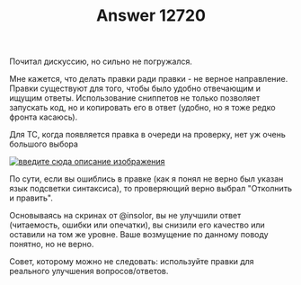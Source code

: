 ﻿---
title: "Answer 12720"
se.owner.user_id: 209304
se.owner.display_name: "Dmitry"
se.owner.link: "https://ru.meta.stackoverflow.com/users/209304/dmitry"
se.answer_id: 12720
se.question_id: 12674
se.post_type: answer
se.is_accepted: False
---
<p>Почитал дискуссию, но сильно не погружался.</p>
<p>Мне кажется, что делать правки ради правки - не верное направление. Правки существуют для того, чтобы было удобно отвечающим и ищущим ответы. Использование сниппетов не только позволяет запускать код, но и копировать его в ответ (удобно, но я тоже редко фронта касаюсь).</p>
<p>Для ТС, когда появляется правка в очереди на проверку, нет уж очень большого выбора</p>
<p><a href="https://i.stack.imgur.com/Pdhn7.png" rel="nofollow noreferrer"><img src="https://i.stack.imgur.com/Pdhn7.png" alt="введите сюда описание изображения" /></a></p>
<p>По сути, если вы ошиблись в правке (как я понял не верно был указан язык подсветки синтаксиса), то проверяющий верно выбрал &quot;Отколнить и править&quot;.</p>
<p>Основываясь на скринах от @insolor, вы не улучшили ответ (читаемость, ошибки или опечатки), вы снизили его качество или оставили на том же уровне. Ваше возмущение по данному поводу понятно, но не верно.</p>
<p>Совет, которому можно не следовать: используйте правки для реального улучшения вопросов/ответов.</p>
